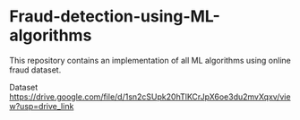 # Fraud-detection-using-ML-algorithms
This repository contains an implementation of all ML algorithms using online fraud dataset. 

Dataset  https://drive.google.com/file/d/1sn2cSUpk20hTlKCrJpX6oe3du2mvXqxv/view?usp=drive_link
